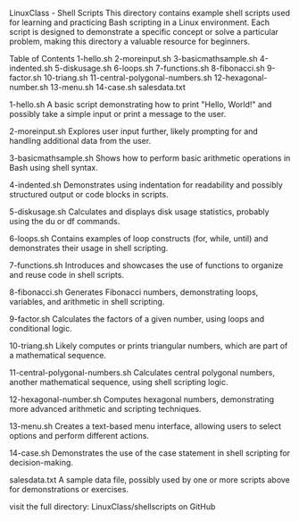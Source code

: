 LinuxClass - Shell Scripts
This directory contains example shell scripts used for learning and practicing Bash scripting in a Linux environment. Each script is designed to demonstrate a specific concept or solve a particular problem, making this directory a valuable resource for beginners.

Table of Contents
1-hello.sh
2-moreinput.sh
3-basicmathsample.sh
4-indented.sh
5-diskusage.sh
6-loops.sh
7-functions.sh
8-fibonacci.sh
9-factor.sh
10-triang.sh
11-central-polygonal-numbers.sh
12-hexagonal-number.sh
13-menu.sh
14-case.sh
salesdata.txt

1-hello.sh
A basic script demonstrating how to print "Hello, World!" and possibly take a simple input or print a message to the user.

2-moreinput.sh
Explores user input further, likely prompting for and handling additional data from the user.

3-basicmathsample.sh
Shows how to perform basic arithmetic operations in Bash using shell syntax.

4-indented.sh
Demonstrates using indentation for readability and possibly structured output or code blocks in scripts.

5-diskusage.sh
Calculates and displays disk usage statistics, probably using the du or df commands.

6-loops.sh
Contains examples of loop constructs (for, while, until) and demonstrates their usage in shell scripting.

7-functions.sh
Introduces and showcases the use of functions to organize and reuse code in shell scripts.

8-fibonacci.sh
Generates Fibonacci numbers, demonstrating loops, variables, and arithmetic in shell scripting.

9-factor.sh
Calculates the factors of a given number, using loops and conditional logic.

10-triang.sh
Likely computes or prints triangular numbers, which are part of a mathematical sequence.

11-central-polygonal-numbers.sh
Calculates central polygonal numbers, another mathematical sequence, using shell scripting logic.

12-hexagonal-number.sh
Computes hexagonal numbers, demonstrating more advanced arithmetic and scripting techniques.

13-menu.sh
Creates a text-based menu interface, allowing users to select options and perform different actions.

14-case.sh
Demonstrates the use of the case statement in shell scripting for decision-making.

salesdata.txt
A sample data file, possibly used by one or more scripts above for demonstrations or exercises.

visit the full directory:
LinuxClass/shellscripts on GitHub
